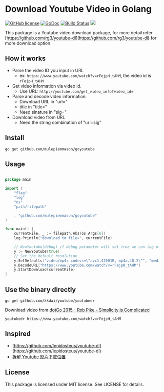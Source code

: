 Download Youtube Video in Golang
==================

[![GitHub license](https://img.shields.io/badge/license-MIT-blue.svg)](https://raw.githubusercontent.com/kkdai/youtube/master/LICENSE)  [![GoDoc](https://godoc.org/github.com/kkdai/youtube?status.svg)](https://godoc.org/github.com/kkdai/youtube)  [![Build Status](https://travis-ci.org/kkdai/youtube.svg?branch=master)](https://travis-ci.org/kkdai/youtube) [![](https://goreportcard.com/badge/github.com/kkdai/youtube)](https://goreportcard.com/badge/github.com/kkdai/youtube)



This package is a Youtube video download package, for more detail refer [https://github.com/rg3/youtube-dl](https://github.com/rg3/youtube-dl) for more download option.




How it works
---------------

- Parse the video ID you input in URL
	- ex: `https://www.youtube.com/watch?v=rFejpH_tAHM`, the video id is `rFejpH_tAHM`
- Get video information via video id.
	- Use URL: `http://youtube.com/get_video_info?video_id=`
- Parse and decode video information.
	- Download URL in "url="
	- title in "title="
	- Need sinature in "sig="
- Download video from URL
	- Need the string combination of "url+sig"

Install
---------------
`go get github.com/mulepiemmason/goyoutube`


Usage
---------------

```go

package main

import (
	"flag"
	"log"
	"os"
	"path/filepath"

	. "github.com/mulepiemmason/goyoutube"
)

func main() {
	currentFile, _ := filepath.Abs(os.Args[0])
	log.Println("download to file=", currentFile)

	// NewYoutube(debug) if debug parameter will set true we can log of messages
	y := NewYoutube(true)
	// Set the default resolution
	y.SetDefaults("video/mp4; codecs=\"avc1.42001E, mp4a.40.2\"", "medium")
	y.DecodeURL("https://www.youtube.com/watch?v=rFejpH_tAHM")
	y.StartDownload(currentFile)
}
```

Use the binary directly
---------------
`go get github.com/kkdai/youtube/youtubedr`

Download video from [dotGo 2015 - Rob Pike - Simplicity is Complicated](https://www.youtube.com/watch?v=rFejpH_tAHM)

```
youtubedr https://www.youtube.com/watch?v=rFejpH_tAHM
```


Inspired
---------------

- [https://github.com/lepidosteus/youtube-dl](https://github.com/lepidosteus/youtube-dl)
- [拆解 Youtube 影片下載位置](http://hkgoldenmra.blogspot.tw/2013/05/youtube.html)


License
---------------

This package is licensed under MIT license. See LICENSE for details.
